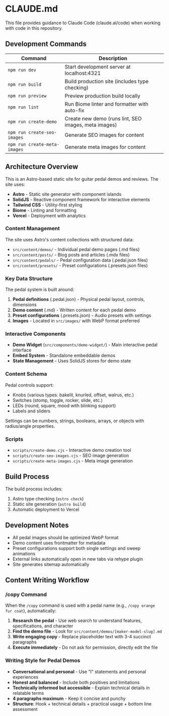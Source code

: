 # CLAUDE.md

This file provides guidance to Claude Code (claude.ai/code) when working with code in this repository.

## Development Commands

| Command | Description |
| --- | --- |
| `npm run dev` | Start development server at localhost:4321 |
| `npm run build` | Build production site (includes type checking) |
| `npm run preview` | Preview production build locally |
| `npm run lint` | Run Biome linter and formatter with auto-fix |
| `npm run create-demo` | Create new demo (runs lint, SEO images, meta images) |
| `npm run create-seo-images` | Generate SEO images for content |
| `npm run create-meta-images` | Generate meta images for content |

## Architecture Overview

This is an Astro-based static site for guitar pedal demos and reviews. The site uses:

- **Astro** - Static site generator with component islands
- **SolidJS** - Reactive component framework for interactive elements
- **Tailwind CSS** - Utility-first styling
- **Biome** - Linting and formatting
- **Vercel** - Deployment with analytics

### Content Management

The site uses Astro's content collections with structured data:

- `src/content/demos/` - Individual pedal demo pages (.md files)
- `src/content/posts/` - Blog posts and articles (.mdx files)
- `src/content/pedals/` - Pedal configuration data (.pedal.json files)
- `src/content/presets/` - Preset configurations (.presets.json files)

### Key Data Structure

The pedal system is built around:

1. **Pedal definitions** (.pedal.json) - Physical pedal layout, controls, dimensions
2. **Demo content** (.md) - Written content for each pedal demo
3. **Preset configurations** (.presets.json) - Audio presets with settings
4. **Images** - Located in `src/images/` with WebP format preferred

### Interactive Components

- **Demo Widget** (`src/components/demo-widget/`) - Main interactive pedal interface
- **Embed System** - Standalone embeddable demos
- **State Management** - Uses SolidJS stores for demo state

### Content Schema

Pedal controls support:
- Knobs (various types: bakelit, knurled, offset, walrus, etc.)
- Switches (stomp, toggle, rocker, slide, etc.)
- LEDs (round, square, mood with blinking support)
- Labels and sliders

Settings can be numbers, strings, booleans, arrays, or objects with radius/angle properties.

### Scripts

- `scripts/create-demo.cjs` - Interactive demo creation tool
- `scripts/create-seo-images.cjs` - SEO image generation
- `scripts/create-meta-images.cjs` - Meta image generation

## Build Process

The build process includes:
1. Astro type checking (`astro check`)
2. Static site generation (`astro build`)
3. Automatic deployment to Vercel

## Development Notes

- All pedal images should be optimized WebP format
- Demo content uses frontmatter for metadata
- Preset configurations support both single settings and sweep animations
- External links automatically open in new tabs via rehype plugin
- Site generates sitemap automatically

## Content Writing Workflow

### /copy Command
When the `/copy` command is used with a pedal name (e.g., `/copy orange fur coat`), automatically:

1. **Research the pedal** - Use web search to understand features, specifications, and character
2. **Find the demo file** - Look for `src/content/demos/[maker-model-slug].md`
3. **Write engaging copy** - Replace placeholder text with 3-4 succinct paragraphs
4. **Execute immediately** - Do not ask for permission, directly edit the file

### Writing Style for Pedal Demos
- **Conversational and personal** - Use "I" statements and personal experiences
- **Honest and balanced** - Include both positives and limitations
- **Technically informed but accessible** - Explain technical details in relatable terms
- **4 paragraphs maximum** - Keep it concise and punchy
- **Structure**: Hook + technical details + practical usage + bottom line assessment